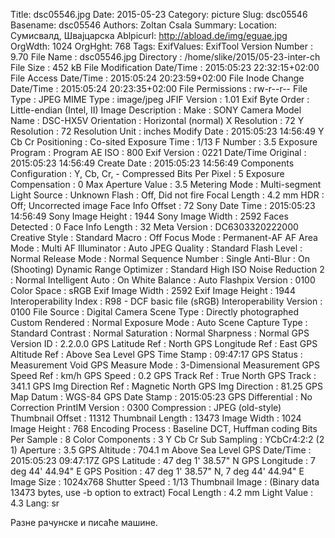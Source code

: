 Title: dsc05546.jpg
Date: 2015-05-23
Category: picture
Slug: dsc05546
Basename: dsc05546
Authors: Zoltan Csala
Summary:
Location: Сумисвалд, Швајцарска
Ablpicurl: http://abload.de/img/eguae.jpg
OrgWdth: 1024
OrgHght: 768
Tags:
ExifValues: ExifTool Version Number : 9.70
            File Name : dsc05546.jpg
            Directory : /home/slike/2015/05-23-inter-ch
            File Size : 452 kB
            File Modification Date/Time : 2015:05:23 22:32:15+02:00
            File Access Date/Time : 2015:05:24 20:23:59+02:00
            File Inode Change Date/Time : 2015:05:24 20:23:35+02:00
            File Permissions : rw-r--r--
            File Type : JPEG
            MIME Type : image/jpeg
            JFIF Version : 1.01
            Exif Byte Order : Little-endian (Intel, II)
            Image Description :
            Make : SONY
            Camera Model Name : DSC-HX5V
            Orientation : Horizontal (normal)
            X Resolution : 72
            Y Resolution : 72
            Resolution Unit : inches
            Modify Date : 2015:05:23 14:56:49
            Y Cb Cr Positioning : Co-sited
            Exposure Time : 1/13
            F Number : 3.5
            Exposure Program : Program AE
            ISO : 800
            Exif Version : 0221
            Date/Time Original : 2015:05:23 14:56:49
            Create Date : 2015:05:23 14:56:49
            Components Configuration : Y, Cb, Cr, -
            Compressed Bits Per Pixel : 5
            Exposure Compensation : 0
            Max Aperture Value : 3.5
            Metering Mode : Multi-segment
            Light Source : Unknown
            Flash : Off, Did not fire
            Focal Length : 4.2 mm
            HDR : Off; Uncorrected image
            Face Info Offset : 72
            Sony Date Time : 2015:05:23 14:56:49
            Sony Image Height : 1944
            Sony Image Width : 2592
            Faces Detected : 0
            Face Info Length : 32
            Meta Version : DC6303320222000
            Creative Style : Standard
            Macro : Off
            Focus Mode : Permanent-AF
            AF Area Mode : Multi
            AF Illuminator : Auto
            JPEG Quality : Standard
            Flash Level : Normal
            Release Mode : Normal
            Sequence Number : Single
            Anti-Blur : On (Shooting)
            Dynamic Range Optimizer : Standard
            High ISO Noise Reduction 2 : Normal
            Intelligent Auto : On
            White Balance : Auto
            Flashpix Version : 0100
            Color Space : sRGB
            Exif Image Width : 2592
            Exif Image Height : 1944
            Interoperability Index : R98 - DCF basic file (sRGB)
            Interoperability Version : 0100
            File Source : Digital Camera
            Scene Type : Directly photographed
            Custom Rendered : Normal
            Exposure Mode : Auto
            Scene Capture Type : Standard
            Contrast : Normal
            Saturation : Normal
            Sharpness : Normal
            GPS Version ID : 2.2.0.0
            GPS Latitude Ref : North
            GPS Longitude Ref : East
            GPS Altitude Ref : Above Sea Level
            GPS Time Stamp : 09:47:17
            GPS Status : Measurement Void
            GPS Measure Mode : 3-Dimensional Measurement
            GPS Speed Ref : km/h
            GPS Speed : 0.2
            GPS Track Ref : True North
            GPS Track : 341.1
            GPS Img Direction Ref : Magnetic North
            GPS Img Direction : 81.25
            GPS Map Datum : WGS-84
            GPS Date Stamp : 2015:05:23
            GPS Differential : No Correction
            PrintIM Version : 0300
            Compression : JPEG (old-style)
            Thumbnail Offset : 11312
            Thumbnail Length : 13473
            Image Width : 1024
            Image Height : 768
            Encoding Process : Baseline DCT, Huffman coding
            Bits Per Sample : 8
            Color Components : 3
            Y Cb Cr Sub Sampling : YCbCr4:2:2 (2 1)
            Aperture : 3.5
            GPS Altitude : 704.1 m Above Sea Level
            GPS Date/Time : 2015:05:23 09:47:17Z
            GPS Latitude : 47 deg 1' 38.57" N
            GPS Longitude : 7 deg 44' 44.94" E
            GPS Position : 47 deg 1' 38.57" N, 7 deg 44' 44.94" E
            Image Size : 1024x768
            Shutter Speed : 1/13
            Thumbnail Image : (Binary data 13473 bytes, use -b option to extract)
            Focal Length : 4.2 mm
            Light Value : 4.3
Lang: sr

Разне рачунске и писаће машине.
